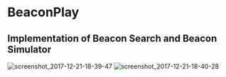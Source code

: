 # BeaconPlay

## Implementation of Beacon Search and Beacon Simulator
![screenshot_2017-12-21-18-39-47](https://user-images.githubusercontent.com/26550827/34257270-2ff5ecf8-e67f-11e7-9b6d-8ee168e2eafc.png)
![screenshot_2017-12-21-18-40-28](https://user-images.githubusercontent.com/26550827/34257277-389783da-e67f-11e7-9bd1-9c965053ccbb.png)

